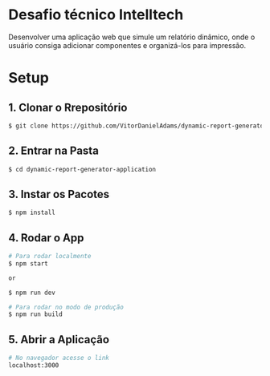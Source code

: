 # Desafio técnico Intelltech

Desenvolver uma aplicação web que simule um relatório dinâmico, onde o 
usuário consiga adicionar componentes e organizá-los para impressão.

# Setup

## 1. Clonar o Rrepositório

```bash
$ git clone https://github.com/VitorDanielAdams/dynamic-report-generator-application.git
```

## 2. Entrar na Pasta

```bash
$ cd dynamic-report-generator-application
```
## 3. Instar os Pacotes

```bash
$ npm install
```

## 4. Rodar o App

```bash
# Para rodar localmente
$ npm start

or 

$ npm run dev

# Para rodar no modo de produção
$ npm run build
```

## 5. Abrir a Aplicação

```bash
# No navegador acesse o link
localhost:3000
```
